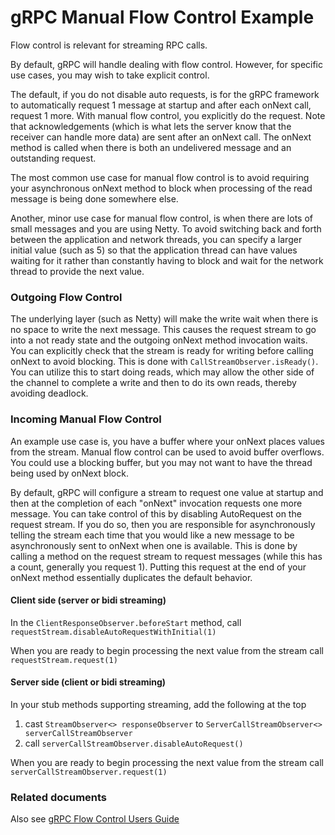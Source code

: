 gRPC Manual Flow Control Example
=====================
Flow control is relevant for streaming RPC calls.

By default, gRPC will handle dealing with flow control. However, for specific
use cases, you may wish to take explicit control.

The default, if you do not disable auto requests, is for the gRPC framework to
automatically request 1 message at startup and after each onNext call,
request 1 more. With manual flow control, you explicitly do the request. Note
that acknowledgements (which is what lets the server know that the receiver can
handle more data) are sent after an onNext call. The onNext method is called
when there is both an undelivered message and an outstanding request.

The most common use case for manual flow control is to avoid requiring your
asynchronous onNext method to block when processing of the read message is being
done somewhere else.

Another, minor use case for manual flow control, is when there are lots of small
messages and you are using Netty. To avoid switching back and forth between the
application and network threads, you can specify a larger initial value (such
as 5) so that the application thread can have values waiting for it rather than
constantly having to block and wait for the network thread to provide the next
value.

### Outgoing Flow Control

The underlying layer (such as Netty) will make the write wait when there is no
space to write the next message. This causes the request stream to go into
a not ready state and the outgoing onNext method invocation waits. You can
explicitly check that the stream is ready for writing before calling onNext to
avoid blocking. This is done with `CallStreamObserver.isReady()`. You can
utilize this to start doing reads, which may allow
the other side of the channel to complete a write and then to do its own reads,
thereby avoiding deadlock.

### Incoming Manual Flow Control

An example use case is, you have a buffer where your onNext places values from
the stream. Manual flow control can be used to avoid buffer overflows. You could
use a blocking buffer, but you may not want to have the thread being used by
onNext block.

By default, gRPC will configure a stream to request one value at startup and
then at the completion of each "onNext" invocation requests one more message.
You can take control of this by disabling AutoRequest on the
request stream. If you do so, then you are responsible for asynchronously
telling the stream each time that you would like a new message to be
asynchronously sent to onNext when one is available. This is done by calling a
method on the request stream to request messages (while this has a count,
generally you request 1). Putting this request at the end of your onNext method
essentially duplicates the default behavior.

#### Client side (server or bidi streaming)

In the `ClientResponseObserver.beforeStart` method, call
`requestStream.disableAutoRequestWithInitial(1)`

When you are ready to begin processing the next value from the stream call
`requestStream.request(1)`

#### Server side (client or bidi streaming)

In your stub methods supporting streaming, add the following at the top

1. cast `StreamObserver<> responseObserver`
   to `ServerCallStreamObserver<> serverCallStreamObserver`
1. call `serverCallStreamObserver.disableAutoRequest()`

When you are ready to begin processing the next value from the stream call
`serverCallStreamObserver.request(1)`

### Related documents
Also see [gRPC Flow Control Users Guide][user guide]

 [user guide]: https://grpc.io/docs/guides/flow-control